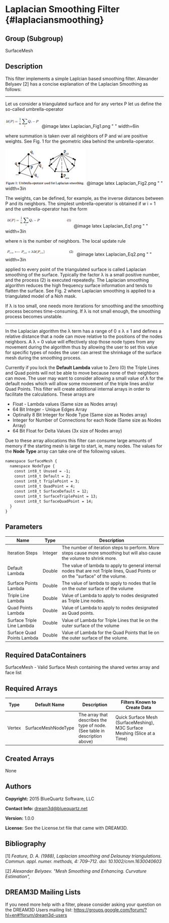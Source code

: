 Laplacian Smoothing Filter {#laplaciansmoothing}
======

## Group (Subgroup) ##
SurfaceMesh

## Description ##
This filter implements a simple Laplcian based smoothing filter. Alexander Belyaev [2] has a concise explanation of the Laplacian Smoothing as follows:

---------------------------

Let us consider a triangulated surface and for any vertex P let us define the so-called umbrella-operator

![Laplacian Smoothing Figure 1](Laplacian_Fig1.png)
@image latex Laplacian_Fig1.png " " width=6in


where summation is taken over all neighbors of P and wi are positive
weights. See Fig. 1 for the geometric idea behind the umbrella-operator.

![](Laplacian_Fig2.png)
@image latex Laplacian_Fig2.png " " width=3in

The weights, can be defined, for example, as the inverse distances between P and its neighbors. The simplest umbrella-operator is obtained if *w* i = 1 and the umbrella-operator has the form

![](Laplacian_Eq1.png)
@image latex Laplacian_Eq1.png " " width=3in

where n is the number of neighbors. The local update rule

![](Laplacian_Eq2.png)
@image latex Laplacian_Eq2.png " " width=3in


applied to every point of the triangulated surface is called Laplacian smoothing of the surface. Typically the factor &lambda; is a small positive number, and the process (2) is executed repeatedly. The Laplacian smoothing algorithm reduces the high frequency surface information and tends to flatten the surface. See Fig. 2 where Laplacian smoothing is applied to a triangulated model of a Noh mask.

   If &lambda; is too small, one needs more iterations for smoothing and the smoothing process becomes time-consuming. If &lambda; is not small enough, the smoothing process becomes unstable. 

---------------------------

 In the Laplacian algorithm the &lambda; term has a range of 0 &le; &lambda; &le; 1 and defines a relative distance that a node can move relative to the positions of the nodes neighbors. A &lambda; = 0 value will effectively stop those node types from any movement during the algorithm thus by allowing the user to set this value for specific types of nodes the user can arrest the shrinkage of the surface mesh during the smoothing process.

Currently if you lock the __Default Lambda__ value to Zero (0) the Triple Lines and Quad points will not be able to move because none of their neighbors can move. The user may want to consider allowing a small value of &lambda; for the default nodes which will allow some movement of the triple lines and/or Quad Points. This filter will create additional internal arrays in order to facilitate the calculations. These arrays are

- Float - Lambda values (Same size as Nodes array)
- 64 Bit Integer - Unique Edges Array
- Optinally 8 Bit Integer for Node Type (Same size as Nodes array)
- Integer for Number of Connections for each Node (Same size as Nodes Array)
- 64 Bit Float for Delta Values (3x size of Nodes array)

Due to these array allocations this filter can consume large amounts of memory if the starting mesh is large to start, ie, many nodes. 
The values for the __Node Type__ array can take one of the following values.

    namespace SurfaceMesh {
      namespace NodeType {
        const int8_t Unused = -1;
        const int8_t Default = 2;
        const int8_t TriplePoint = 3;
        const int8_t QuadPoint = 4;
        const int8_t SurfaceDefault = 12;
        const int8_t SurfaceTriplePoint = 13;
        const int8_t SurfaceQuadPoint = 14;
      }
    }

## Parameters ##

| Name | Type | Description |
|------|------|-------------|
| Iteration Steps | Integer | The number of iteration steps to perform. More steps cause more smoothing but will also cause the volume to shrink more. |
| Default Lambda | Double | The value of lambda to apply to general internal nodes that are not Triple lines, Quad Points or on the "surface" of the volume. |
| Surface Points Lambda | Double | The value of lambda to apply to nodes that lie on the outer surface of the volume |
| Triple Line Lambda | Double | Value of Lambda to apply to nodes designated as Triple Line nodes. |
| Quad Points Lambda | Double | Value of Lambda to apply to nodes designated as Quad points. |
| Surface Triple Line Lambda | Double | Value of Lambda for Triple Lines that lie on the outer surface of the volume |
| Surface Quad Points Lambda | Double | Value of Lambda for the Quad Points that lie on the outer surface of the volume. |

## Required DataContainers ##
SurfaceMesh - Valid Surface Mesh containing the shared vertex array and face list

## Required Arrays ##

| Type | Default Name | Description | Filters Known to Create Data |
|------|--------------|-------------|------------------------------|
| Vertex | SurfaceMeshNodeType | The array that describes the type of node. (See table in description above) | Quick Surface Mesh (SurfaceMeshing), M3C Surface Meshing (Slice at a Time) |

## Created Arrays ##
None

## Authors ##

**Copyright:** 2015 BlueQuartz Software, LLC

**Contact Info:** dream3d@bluequartz.net

**Version:** 1.0.0

**License:**  See the License.txt file that came with DREAM3D.


## Bibliography ##


[1] _Feature, D. A. (1988), Laplacian smoothing and Delaunay triangulations. Commun. appl. numer. methods, 4: 709–712. doi: 10.1002/cnm.1630040603_

[2] _Alexander Belyaev. "Mesh Smoothing and Enhancing. Curvature Estimation",_



## DREAM3D Mailing Lists ##

If you need more help with a filter, please consider asking your question on the DREAM3D Users mailing list:
https://groups.google.com/forum/?hl=en#!forum/dream3d-users


